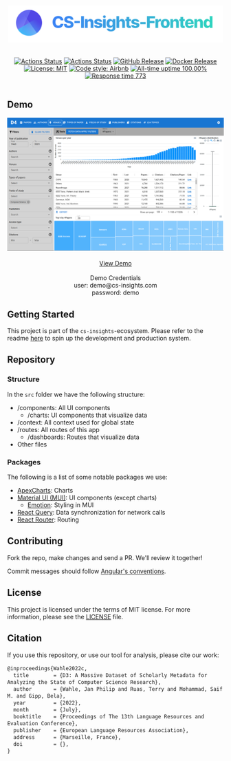 <br/>
<div align="center">
  <a href="https://cs-insights.uni-goettingen.de">
    <img src="images/logo.png" alt="Logo" width="500">
  </a>
</div>
<br/>
<p align="center">
  <a href="https://github.com/jpwahle/cs-insights-frontend/actions/workflows/release.yml"><img alt="Actions Status" src="https://github.com/jpwahle/cs-insights-frontend/actions/workflows/release.yml/badge.svg?branch=dev"></a>  
  <a href="https://github.com/jpwahle/cs-insights-frontend/actions/workflows/main.yml"><img alt="Actions Status" src="https://github.com/jpwahle/cs-insights-frontend/actions/workflows/main.yml/badge.svg"></a>
  <a href="https://github.com/jpwahle/cs-insights-frontend/releases"><img alt="GitHub Release" src="https://img.shields.io/github/v/release/jpwahle/cs-insights-frontend?sort=semver"></a>
  <a href="https://hub.docker.com/repository/docker/jpelhaw/nlp-land-frontend"><img alt="Docker Release" src="https://img.shields.io/docker/v/jpelhaw/nlp-land-frontend?label=Docker"></a>
  <a href="https://github.com/jpwahle/cs-insights-frontend/blob/master/LICENSE"><img alt="License: MIT" src="https://black.readthedocs.io/en/stable/_static/license.svg"></a>
  <a href="https://github.com/airbnb/javascript"><img alt="Code style: Airbnb" src="https://img.shields.io/badge/codestyle-Airbnb-success"></a>
  <a href="https://jpwahle.github.io/cs-insights-uptime/"><img alt="All-time uptime 100.00%" src="https://img.shields.io/endpoint?url=https%3A%2F%2Fraw.githubusercontent.com%2Fjpwahle%2Fcs-insights-uptime%2FHEAD%2Fapi%2Ffrontend%2Fuptime.json"></a>
  <a href="https://jpwahle.github.io/cs-insights-uptime/"><img alt="Response time 773" src="https://img.shields.io/endpoint?url=https%3A%2F%2Fraw.githubusercontent.com%2Fjpwahle%2Fcs-insights-uptime%2FHEAD%2Fapi%2Ffrontend%2Fresponse-time.json"></a>
  <br/>
  <br/>
</p>

## Demo
<div align="center">
  <a href="http://cs-insights.uni-goettingen.de/">
      <img src="images/showcase.png" alt="Logo">
  </a>
  <br/>
  <br/>
  <a href="http://cs-insights.uni-goettingen.de/">View Demo</a>
  <br/>
  <br/>
  Demo Credentials <br/>
  user: demo@cs-insights.com <br/>
  password: demo
</div>

## Getting Started

This project is part of the `cs-insights`-ecosystem. Please refer to the readme [here](https://github.com/jpwahle/cs-insights) to spin up the development and production system.


## Repository
### Structure
In the `src` folder we have the following structure:
- /components: All UI components
  - /charts: UI components that visualize data
- /context: All context used for global state
- /routes: All routes of this app
  - /dashboards: Routes that visualize data
- Other files

### Packages
The following is a list of some notable packages we use:
- [ApexCharts](https://apexcharts.com/react-chart-demos/): Charts
- [Material UI (MUI)](https://mui.com/): UI components (except charts)
  - [Emotion](https://emotion.sh/docs/introduction): Styling in MUI
- [React Query](https://react-query.tanstack.com/): Data synchronization for network calls
- [React Router](https://reactrouter.com/): Routing

## Contributing
Fork the repo, make changes and send a PR. We'll review it together!

Commit messages should follow [Angular's conventions](https://github.com/conventional-changelog/conventional-changelog/tree/master/packages/conventional-changelog-angular).

## License
This project is licensed under the terms of MIT license. For more information, please see the [LICENSE](LICENSE) file.

## Citation
If you use this repository, or use our tool for analysis, please cite our work:
```
@inproceedings{Wahle2022c,
  title        = {D3: A Massive Dataset of Scholarly Metadata for Analyzing the State of Computer Science Research},
  author       = {Wahle, Jan Philip and Ruas, Terry and Mohammad, Saif M. and Gipp, Bela},
  year         = {2022},
  month        = {July},
  booktitle    = {Proceedings of The 13th Language Resources and Evaluation Conference},
  publisher    = {European Language Resources Association},
  address      = {Marseille, France},
  doi          = {},
}
```
